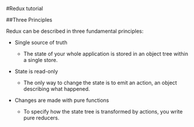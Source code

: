#Redux tutorial

##Three Principles

Redux can be described in three fundamental principles:

* Single source of truth
  - The state of your whole application is stored in an object tree within a single store.

* State is read-only
  - The only way to change the state is to emit an action, an object describing what happened.

* Changes are made with pure functions
  - To specify how the state tree is transformed by actions, you write pure reducers.
